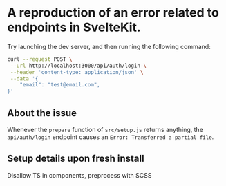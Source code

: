# A reproduction of an error related to endpoints in SvelteKit.

Try launching the dev server, and then running the following command:

```bash
curl --request POST \
 --url http://localhost:3000/api/auth/login \
 --header 'content-type: application/json' \
 --data '{
	"email": "test@email.com",
}'
```

## About the issue

Whenever the `prepare` function of `src/setup.js` returns anything, the `api/auth/login` endpoint causes an `Error: Transferred a partial file`.

## Setup details upon fresh install

Disallow TS in components, preprocess with SCSS

